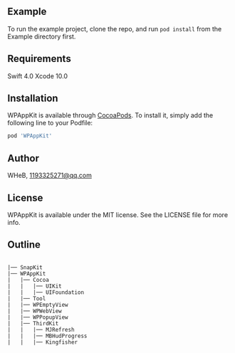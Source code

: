 
## Example

To run the example project, clone the repo, and run `pod install` from the Example directory first.

## Requirements

Swift 4.0
Xcode 10.0

## Installation

WPAppKit is available through [CocoaPods](https://cocoapods.org). To install
it, simply add the following line to your Podfile:

```ruby
pod 'WPAppKit'
```

## Author

WHeB, 1193325271@qq.com

## License

WPAppKit is available under the MIT license. See the LICENSE file for more info.


## Outline
```

|── SnapKit
|── WPAppKit 			
|   |── Cocoa                        
|   |   |── UIKit                        
|   |   |── UIFoundation                          
|   |── Tool                        
|   |── WPEmptyView                           
|   |── WPWebView                                                                  
|   |── WPPopupView                                           
|   |── ThirdKit                              
|   |   |── MJRefresh                              
|   |   |── MBHudProgress                              
|   |   |── Kingfisher                           


```


